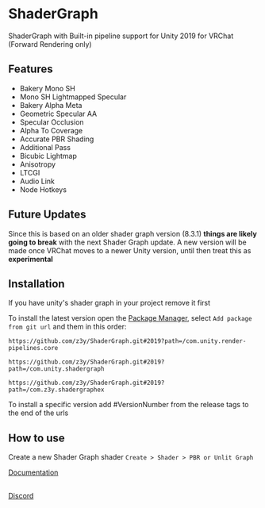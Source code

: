 # ShaderGraph
ShaderGraph with Built-in pipeline support for Unity 2019 for VRChat (Forward Rendering only)

## Features
- Bakery Mono SH
- Mono SH Lightmapped Specular
- Bakery Alpha Meta
- Geometric Specular AA
- Specular Occlusion
- Alpha To Coverage
- Accurate PBR Shading
- Additional Pass
- Bicubic Lightmap
- Anisotropy
- LTCGI
- Audio Link
- Node Hotkeys 

## Future Updates
Since this is based on an older shader graph version (8.3.1) **things are likely going to break**  with the next Shader Graph update. A new version will be made once VRChat moves to a newer Unity version, until then treat this as **experimental**


## Installation
If you have unity's shader graph in your project remove it first

To install the latest version open the [Package Manager](https://user-images.githubusercontent.com/33181641/210658098-851627b9-c67d-4fab-a493-94e2c8bb53e3.png), select `Add package from git url` and them in this order:

```
https://github.com/z3y/ShaderGraph.git#2019?path=/com.unity.render-pipelines.core
```

```
https://github.com/z3y/ShaderGraph.git#2019?path=/com.unity.shadergraph
```
```
https://github.com/z3y/ShaderGraph.git#2019?path=/com.z3y.shadergraphex
```

To install a specific version add #VersionNumber from the release tags to the end of the urls


## How to use
Create a new Shader Graph shader `Create > Shader > PBR or Unlit Graph`

[Documentation](https://github.com/z3y/ShaderGraph/blob/main/Documentation.md)

##

[Discord](https://discord.gg/bw46tKgRFT)
